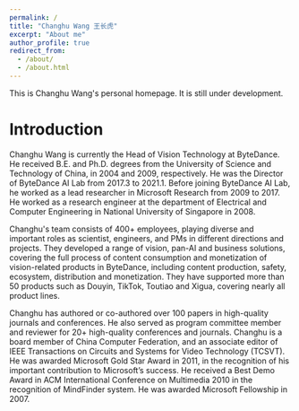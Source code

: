 ```yaml
---
permalink: /
title: "Changhu Wang 王长虎"
excerpt: "About me"
author_profile: true
redirect_from: 
  - /about/
  - /about.html
---
```


This is Changhu Wang's personal homepage. It is still under development.

Introduction
======

Changhu Wang is currently the Head of Vision Technology at ByteDance. He received B.E. and Ph.D. degrees from the University of Science and Technology of China, in 2004 and 2009, respectively. He was the Director of ByteDance AI Lab from 2017.3 to 2021.1. Before joining ByteDance AI Lab, he worked as a lead researcher in Microsoft Research from 2009 to 2017. He worked as a research engineer at the department of Electrical and Computer Engineering in National University of Singapore in 2008.

Changhu's team consists of 400+ employees, playing diverse and important roles as scientist, engineers, and PMs in different directions and projects. They developed a range of vision, pan-AI and business solutions, covering the full process of content consumption and monetization of vision-related products in ByteDance, including content production, safety, ecosystem, distribution and monetization. They have supported more than 50 products such as Douyin, TikTok, Toutiao and Xigua, covering nearly all product lines. 

Changhu has authored or co-authored over 100 papers in high-quality journals and conferences. He also served as program committee member and reviewer for 20+ high-quality conferences and journals. Changhu is a board member of China Computer Federation, and an associate editor of IEEE Transactions on Circuits and Systems for Video Technology (TCSVT). He was awarded Microsoft Gold Star Award in 2011, in the recognition of his important contribution to Microsoft’s success. He received a Best Demo Award in ACM International Conference on Multimedia 2010 in the recognition of MindFinder system. He was awarded Microsoft Fellowship in 2007.

